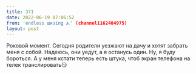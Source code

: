 ```yaml
---
title: 371
date: 2022-06-19 07:06:52
from: 'endless шизing ⍼' (channel1162404975)
layout: post
---
```


Роковой момент. Сегодня родители уезжают на дачу и хотят забрать меня с собой. 
Надеюсь, они уедут, а я останусь один. Ну, я буду бороться. А у меня кстати теперь есть штука, чтоб экран телефона на телек транслировать😏
